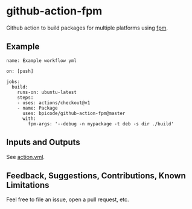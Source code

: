 # github-action-fpm

Github action to build packages for multiple platforms using [fpm](https://github.com/jordansissel/fpm).

## Example

```
name: Example workflow yml

on: [push]

jobs:
  build:
    runs-on: ubuntu-latest
    steps:
    - uses: actions/checkout@v1
    - name: Package
      uses: bpicode/github-action-fpm@master
      with:
        fpm-args: '--debug -n mypackage -t deb -s dir ./build'
```
## Inputs and Outputs

See [action.yml](action.yml).

## Feedback, Suggestions, Contributions, Known Limitations

Feel free to file an issue, open a pull request, etc.
